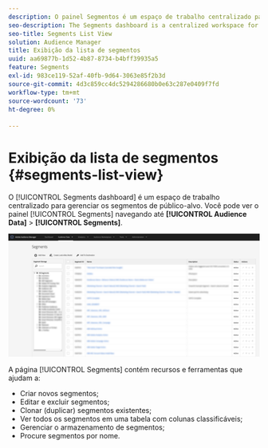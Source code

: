 ```yaml
---
description: O painel Segmentos é um espaço de trabalho centralizado para gerenciar destinos.
seo-description: The Segments dashboard is a centralized workspace for managing destinations.
seo-title: Segments List View
solution: Audience Manager
title: Exibição da lista de segmentos
uuid: aa69877b-1d52-4b87-8734-b4bff39935a5
feature: Segments
exl-id: 983ce119-52af-40fb-9d64-3063e85f2b3d
source-git-commit: 4d3c859cc4dc5294286680b0e63c287e0409f7fd
workflow-type: tm+mt
source-wordcount: '73'
ht-degree: 0%

---
```


# Exibição da lista de segmentos {#segments-list-view}

O [!UICONTROL Segments dashboard] é um espaço de trabalho centralizado para gerenciar os segmentos de público-alvo. Você pode ver o painel [!UICONTROL Segments] navegando até **[!UICONTROL Audience Data]** > **[!UICONTROL Segments]**.

![painel-de-segmentos](assets/segments-dashboard.png)

A página [!UICONTROL Segments] contém recursos e ferramentas que ajudam a:

* Criar novos segmentos;
* Editar e excluir segmentos;
* Clonar (duplicar) segmentos existentes;
* Ver todos os segmentos em uma tabela com colunas classificáveis;
* Gerenciar o armazenamento de segmentos;
* Procure segmentos por nome.
